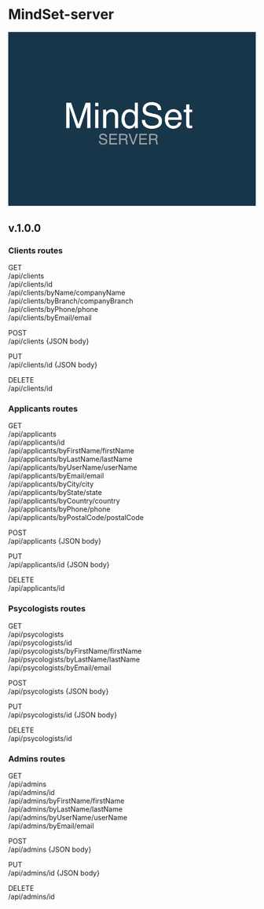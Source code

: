 # MindSet-server
![MindSet](mindset-server.jpg)

## v.1.0.0

### Clients routes

GET<br/>
/api/clients<br/>
/api/clients/id<br/>
/api/clients/byName/companyName<br/>
/api/clients/byBranch/companyBranch<br/>
/api/clients/byPhone/phone<br/>
/api/clients/byEmail/email

POST<br/>
/api/clients {JSON body}

PUT<br/>
/api/clients/id {JSON body}

DELETE<br/>
/api/clients/id

### Applicants routes

GET<br/>
/api/applicants<br/>
/api/applicants/id<br/>
/api/applicants/byFirstName/firstName<br/>
/api/applicants/byLastName/lastName<br/>
/api/applicants/byUserName/userName<br/>
/api/applicants/byEmail/email<br/>
/api/applicants/byCity/city<br/>
/api/applicants/byState/state<br/>
/api/applicants/byCountry/country<br/>
/api/applicants/byPhone/phone<br/>
/api/applicants/byPostalCode/postalCode

POST<br/>
/api/applicants {JSON body}

PUT<br/>
/api/applicants/id {JSON body}

DELETE<br/>
/api/applicants/id

### Psycologists routes

GET<br/>
/api/psycologists<br/>
/api/psycologists/id<br/>
/api/psycologists/byFirstName/firstName<br/>
/api/psycologists/byLastName/lastName<br/>
/api/psycologists/byEmail/email

POST<br/>
/api/psycologists {JSON body}

PUT<br/>
/api/psycologists/id {JSON body}

DELETE<br/>
/api/psycologists/id

### Admins routes

GET<br/>
/api/admins<br/>
/api/admins/id<br/>
/api/admins/byFirstName/firstName<br/>
/api/admins/byLastName/lastName<br/>
/api/admins/byUserName/userName<br/>
/api/admins/byEmail/email

POST<br/>
/api/admins {JSON body}

PUT<br/>
/api/admins/id {JSON body}

DELETE<br/>
/api/admins/id
